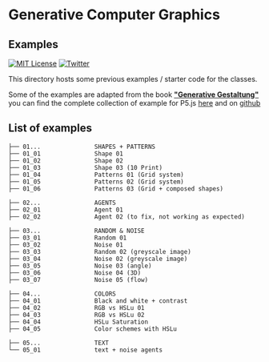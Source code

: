 # Generative Computer Graphics

## Examples

[![MIT License](https://img.shields.io/badge/license-MIT-blue.svg)](http://opensource.org/licenses/MIT)
[![Twitter](https://img.shields.io/twitter/url/https/github.com/webslides/webslides.svg?style=social)](https://twitter.com/digideation)

This directory hosts some previous examples / starter code for the classes. 

Some of the examples are adapted from the book **["Generative Gestaltung"](http://www.generative-gestaltung.de/)** you can find the complete collection of example for P5.js [here](http://www.generative-gestaltung.de/2/) and on [github](https://github.com/generative-design/Code-Package-p5.js#Running-the-sketches)

## List of examples

```
├── 01...               SHAPES + PATTERNS
├── 01_01               Shape 01
├── 01_02               Shape 02
├── 01_03               Shape 03 (10 Print)
├── 01_04               Patterns 01 (Grid system)
├── 01_05               Patterns 02 (Grid system)
├── 01_06               Patterns 03 (Grid + composed shapes)

├── 02...               AGENTS
├── 02_01               Agent 01
├── 02_02               Agent 02 (to fix, not working as expected)

├── 03...               RANDOM & NOISE 
├── 03_01               Random 01
├── 03_02               Noise 01
├── 03_03               Random 02 (greyscale image)
├── 03_04               Noise 02 (greyscale image)
├── 03_05               Noise 03 (angle)
├── 03_06               Noise 04 (3D)
├── 03_07               Noise 05 (flow)

├── 04...               COLORS
├── 04_01               Black and white + contrast
├── 04_02               RGB vs HSLu 01
├── 04_03               RGB vs HSLu 02
├── 04_04               HSLu Saturation
├── 04_05               Color schemes with HSLu

├── 05...               TEXT
└── 05_01               text + noise agents
```